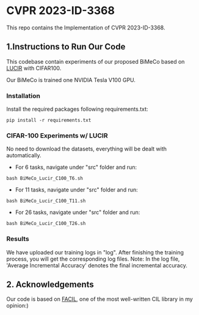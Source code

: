 # CVPR 2023-ID-3368

This repo contains the Implementation of CVPR 2023-ID-3368.

## 1.Instructions to Run Our Code

This codebase contain experiments of our proposed BiMeCo based on [LUCIR](https://openaccess.thecvf.com/content_CVPR_2019/papers/Hou_Learning_a_Unified_Classifier_Incrementally_via_Rebalancing_CVPR_2019_paper.pdf) with CIFAR100. 

Our BiMeCo is trained one NVIDIA Tesla V100 GPU.

### Installation

Install the required packages following requirements.txt:

```
pip install -r requirements.txt
```

### CIFAR-100 Experiments w/ LUCIR

No need to download the datasets, everything will be dealt with automatically.

- For 6 tasks, navigate under "src" folder and run:

```
bash BiMeCo_Lucir_C100_T6.sh
```

- For 11 tasks, navigate under "src" folder and run:

```
bash BiMeCo_Lucir_C100_T11.sh
```

- For 26 tasks, navigate under "src" folder and run:

```
bash BiMeCo_Lucir_C100_T26.sh
```
### Results

We have uploaded our training logs in "log". After finishing the training process, you will get the corresponding log files. 
Note: In the log file, 'Average Incremental Accuracy' denotes the final incremental accuracy.

## 2. Acknowledgements

Our code is based on [FACIL](https://github.com/mmasana/FACIL), one of the most well-written CIL library in my opinion:)
